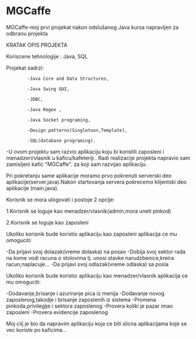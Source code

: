 # MGCaffe
MGCaffe-moj prvi projekat nakon odslušanog Java kursa napravljen za odbranu projekta

KRATAK OPIS PROJEKTA

Koriscene tehnologije : Java, SQL

Projekat sadrzi:

            -Java Core and Data Structures, 

            -Java Swing GUI,
            
            -JDBC,

            -Java Regex ,
            
            -Java Socket programing,
            
            -Design patterns(Singletoon,Template),
            
            -SQL(database programing).

-U ovom projektu sam razvio aplikaciju koju bi koristili zaposleni i menadzeri/vlasnik u kaficu/kafeteriji . Radi realizacije projekta napravio sam zamisljeni kafic "MGCaffe". za koji sam razvijao aplikaciju.

Pri pokretanju same aplikacije moramo prvo pokrenuti serverski deo aplikacije(server.java).Nakon startovanja servera pokrecemo klijentski deo aplikacije (main.java).

Korisnik se mora ulogovati i postoje 2 opcije:

1.Korisnik se loguje kao menadzer/vlasnik(admin,mora uneti pinkod)

2.Korisnik se loguje kao zaposleni

Ukoliko korisnik bude koristio aplikaciju kao zaposleni aplikacija ce mu omoguciti:

-Da prijavi svoj dolazak(vreme dolaska) na posao
-Dobija svoj sektor rada na kome vodi racuna o stolovima tj. unosi stavke narudzbenice,kreira racun,naplacuje...
-Da prijavi svoj odlazak(vreme odlaska) sa posla

Ukoliko korisnik bude koristio aplikaciju kao menadzer/vlasnik aplikacija ce mu omoguciti:

-Dodavanje,brisanje i azuriranje pica iz menija
-Dodavanje novog zaposlenog,takodje i brisanje zaposlenih iz sistema
-Promena pinkoda,privilegije i sektora zaposlenog
-Provera koliki je pazar imao zaposleni
-Provera evidencije zaposlenog

Moj cilj je bio da napravim aplikaciju koja ce biti slicna aplikacijama koje se vec koriste po kaficima...
